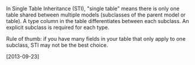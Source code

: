 In Single Table Inheritance (STI), "single table" means there is only one table shared between multiple models (subclasses of the parent model or table). A type column in the table differentiates between each subclass. An explicit subclass is required for each type.

Rule of thumb: if you have many fields in your table that only apply to one subclass, STI may not be the best choice.

[2013-09-23]
